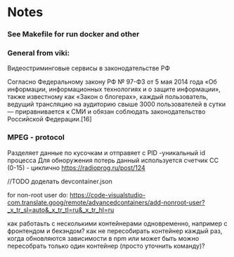# Notes

### See Makefile for run docker and other



### General from viki:

Видеостриминговые сервисы в законодательстве РФ

Согласно Федеральному закону РФ № 97-ФЗ от 5 мая 2014 года «Об информации, информационных технологиях и о защите информации», также известному как «Закон о блогерах», каждый пользователь, ведущий трансляцию на аудиторию свыше 3000 пользователей в сутки — приравнивается к СМИ и обязан соблюдать законодательство Российской Федерации.[16] 

### MPEG - protocol 
Разделяет данные по кусочкам и отправяет с PID -уникальный id процесса
Для обноружения потерь данный используется счетчик СС (0-15) - циклично
https://radioprog.ru/post/124

//TODO доделать devcontainer.json 

for non-root user do:
https://code-visualstudio-com.translate.goog/remote/advancedcontainers/add-nonroot-user?_x_tr_sl=auto&_x_tr_tl=ru&_x_tr_hl=ru

как работаьть с несколькими контейнерами одновременно, например с фронтендом и бекэндом?
как не пересобирать контейнер каждый раз, когда обновляются зависимости в npm или может быть можно пересобрать только один контейнер (просто уточнить команду)?